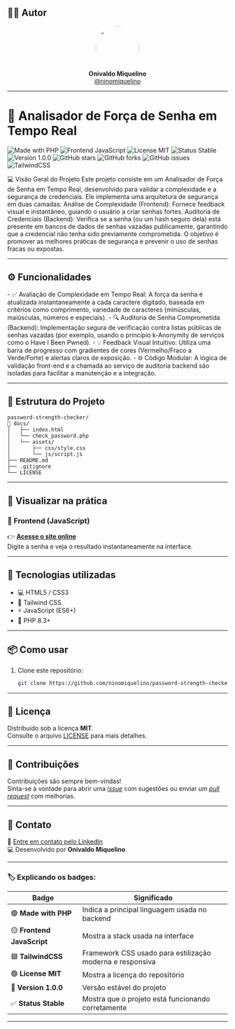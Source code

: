 ## 👨‍💻 Autor

<div align="center">
  <img src="https://avatars.githubusercontent.com/ninomiquelino" width="100" height="100" style="border-radius: 50%">
  <br>
  <strong>Onivaldo Miquelino</strong>
  <br>
  <a href="https://github.com/ninomiquelino">@ninomiquelino</a>
</div>

---

# 🧭 Analisador de Força de Senha em Tempo Real

![Made with PHP](https://img.shields.io/badge/PHP-777BB4?logo=php&logoColor=white)
![Frontend JavaScript](https://img.shields.io/badge/Frontend-JavaScript-F7DF1E?logo=javascript&logoColor=black)
![License MIT](https://img.shields.io/badge/License-MIT-green)
![Status Stable](https://img.shields.io/badge/Status-Stable-success)
![Version 1.0.0](https://img.shields.io/badge/Version-1.0.0-blue)
![GitHub stars](https://img.shields.io/github/stars/NinoMiquelino/password-strength-checker?style=social)
![GitHub forks](https://img.shields.io/github/forks/NinoMiquelino/password-strength-checker?style=social)
![GitHub issues](https://img.shields.io/github/issues/NinoMiquelino/password-strength-checker)
![TailwindCSS](https://img.shields.io/badge/TailwindCSS-38B2AC?logo=tailwindcss&logoColor=white)

​💻 Visão Geral do Projeto
​Este projeto consiste em um Analisador de Força de Senha em Tempo Real, desenvolvido para validar a complexidade e a segurança de credenciais. Ele implementa uma arquitetura de segurança em duas camadas:
​Análise de Complexidade (Frontend): Fornece feedback visual e instantâneo, guiando o usuário a criar senhas fortes.
​Auditoria de Credenciais (Backend): Verifica se a senha (ou um hash seguro dela) está presente em bancos de dados de senhas vazadas publicamente, garantindo que a credencial não tenha sido previamente comprometida.
​O objetivo é promover as melhores práticas de segurança e prevenir o uso de senhas fracas ou expostas.

---

## ⚙️ Funcionalidades
​- ✅ Avaliação de Complexidade em Tempo Real: A força da senha é atualizada instantaneamente a cada caractere digitado, baseada em critérios como comprimento, variedade de caracteres (minúsculas, maiúsculas, números e especiais).
​- 🔍 Auditoria de Senha Comprometida (Backend): Implementação segura de verificação contra listas públicas de senhas vazadas (por exemplo, usando o princípio k-Anonymity de serviços como o Have I Been Pwned).
​- 💡 Feedback Visual Intuitivo: Utiliza uma barra de progresso com gradientes de cores (Vermelho/Fraco a Verde/Forte) e alertas claros de exposição.
​- 🌐 Código Modular: A lógica de validação front-end e a chamada ao serviço de auditoria backend são isoladas para facilitar a manutenção e a integração.

---

## 🧩 Estrutura do Projeto
```
password-strength-checker/
📁 docs/
│   ├── index.html
│   └── check_password.php
│   └── assets/
│       ├── css/style.css
│       └── js/script.js
├── README.md
├── .gitignore
└── LICENSE
```
---

## 🚀 Visualizar na prática

### 🔸 Frontend (JavaScript)
👉 [**Acesse o site online**](https://ninomiquelino.github.io/password-strength-checker/)  
Digite a senha e veja o resultado instantaneamente na interface.

---

## 🧠 Tecnologias utilizadas
- 💻 HTML5 / CSS3
- 🎨 Tailwind CSS
- ⚡ JavaScript (ES6+)
- 🐘 PHP 8.3+

---

## 📦 Como usar
1. Clone este repositório:
   ```bash
   git clone https://github.com/ninomiquelino/password-strength-checker.git

---   

## 🧾 Licença
Distribuído sob a licença **MIT**.  
Consulte o arquivo [LICENSE](LICENSE) para mais detalhes.

---

## 🤝 Contribuições
Contribuições são sempre bem-vindas!  
Sinta-se à vontade para abrir uma [*issue*](https://github.com/NinoMiquelino/password-strength-checker/issues) com sugestões ou enviar um [*pull request*](https://github.com/NinoMiquelino/password-strength-checker/pulls) com melhorias.

---

## 💬 Contato
📧 [Entre em contato pelo LinkedIn](https://www.linkedin.com/in/onivaldomiquelino/)  
💻 Desenvolvido por **Onivaldo Miquelino**

---

### 🏷️ Explicando os badges:
| Badge | Significado |
|--------|--------------|
| 🟣 **Made with PHP** | Indica a principal linguagem usada no backend |
| 🟡 **Frontend JavaScript** | Mostra a stack usada na interface |
| 🟦 **TailwindCSS** | Framework CSS usado para estilização moderna e responsiva |
| 🟢 **License MIT** | Mostra a licença do repositório |
| 💙 **Version 1.0.0** | Versão estável do projeto |
| ✅ **Status Stable** | Mostra que o projeto está funcionando corretamente |

---
